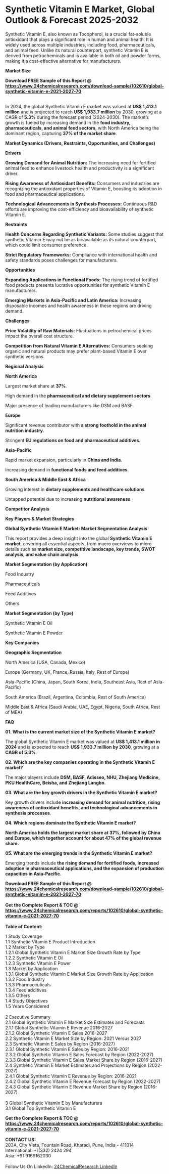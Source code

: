 <h1>Synthetic Vitamin E Market, Global Outlook &amp; Forecast 2025-2032</h1><p>Synthetic Vitamin E, also known as Tocopherol, is a crucial fat-soluble antioxidant that plays a significant role in human and animal health. It is widely used across multiple industries, including food, pharmaceuticals, and animal feed. Unlike its natural counterpart, synthetic Vitamin E is derived from petrochemicals and is available in both oil and powder forms, making it a cost-effective alternative for manufacturers.</p><p>
<strong>Market Size</strong></p><p>
</p><div><b>Download FREE Sample of this Report @ 
            <a href="https://www.24chemicalresearch.com/download-sample/102610/global-synthetic-vitamin-e-2021-2027-70">
            https://www.24chemicalresearch.com/download-sample/102610/global-synthetic-vitamin-e-2021-2027-70</a></b></div><br><p>In 2024, the global Synthetic Vitamin E market was valued at <strong>US$ 1,413.1 million</strong> and is projected to reach <strong>US$ 1,933.7 million</strong> by 2030, growing at a CAGR of <strong>5.3%</strong> during the forecast period (2024-2030). The market’s growth is fueled by increasing demand in the <strong>food industry, pharmaceuticals, and animal feed sectors</strong>, with North America being the dominant region, capturing <strong>37% of the market share</strong>.</p><p>
<strong>Market Dynamics (Drivers, Restraints, Opportunities, and Challenges)</strong></p><p>
<strong>Drivers</strong></p><p>
</p><p><strong>Growing Demand for Animal Nutrition:</strong> The increasing need for fortified animal feed to enhance livestock health and productivity is a significant driver.</p><p><strong>Rising Awareness of Antioxidant Benefits:</strong> Consumers and industries are recognizing the antioxidant properties of Vitamin E, boosting its adoption in food and pharmaceutical applications.</p><p><strong>Technological Advancements in Synthesis Processes:</strong> Continuous R&amp;D efforts are improving the cost-efficiency and bioavailability of synthetic Vitamin E.</p><p>
<strong>Restraints</strong></p><p>
</p><p><strong>Health Concerns Regarding Synthetic Variants:</strong> Some studies suggest that synthetic Vitamin E may not be as bioavailable as its natural counterpart, which could limit consumer preference.</p><p><strong>Strict Regulatory Frameworks:</strong> Compliance with international health and safety standards poses challenges for manufacturers.</p><p>
<strong>Opportunities</strong></p><p>
</p><p><strong>Expanding Applications in Functional Foods:</strong> The rising trend of fortified food products presents lucrative opportunities for synthetic Vitamin E manufacturers.</p><p><strong>Emerging Markets in Asia-Pacific and Latin America:</strong> Increasing disposable incomes and health awareness in these regions are driving demand.</p><p>
<strong>Challenges</strong></p><p>
</p><p><strong>Price Volatility of Raw Materials:</strong> Fluctuations in petrochemical prices impact the overall cost structure.</p><p><strong>Competition from Natural Vitamin E Alternatives:</strong> Consumers seeking organic and natural products may prefer plant-based Vitamin E over synthetic versions.</p><p>
<strong>Regional Analysis</strong></p><p>
<strong>North America</strong></p><p>
</p><p>Largest market share at <strong>37%</strong>.</p><p>High demand in the <strong>pharmaceutical and dietary supplement sectors</strong>.</p><p>Major presence of leading manufacturers like DSM and BASF.</p><p>
<strong>Europe</strong></p><p>
</p><p>Significant revenue contributor with <strong>a strong foothold in the animal nutrition industry</strong>.</p><p>Stringent <strong>EU regulations on food and pharmaceutical additives</strong>.</p><p>
<strong>Asia-Pacific</strong></p><p>
</p><p>Rapid market expansion, particularly in <strong>China and India</strong>.</p><p>Increasing demand in <strong>functional foods and feed additives</strong>.</p><p>
<strong>South America &amp; Middle East &amp; Africa</strong></p><p>
</p><p>Growing interest in <strong>dietary supplements and healthcare solutions</strong>.</p><p>Untapped potential due to increasing <strong>nutritional awareness</strong>.</p><p>
<strong>Competitor Analysis</strong></p><p>
<strong>Key Players &amp; Market Strategies</strong></p><p>
</p><p>
<strong>Global Synthetic Vitamin E Market: Market Segmentation Analysis</strong></p><p>
</p><p>This report provides a deep insight into the global <strong>Synthetic Vitamin E market</strong>, covering all essential aspects, from macro overviews to micro details such as <strong>market size, competitive landscape, key trends, SWOT analysis, and value chain analysis</strong>.</p><p>
<strong>Market Segmentation (by Application)</strong></p><p>
</p><p>Food Industry</p><p>Pharmaceuticals</p><p>Feed Additives</p><p>Others</p><p>
<strong>Market Segmentation (by Type)</strong></p><p>
</p><p>Synthetic Vitamin E Oil</p><p>Synthetic Vitamin E Powder</p><p>
<strong>Key Companies</strong></p><p>
</p><p>
<strong>Geographic Segmentation</strong></p><p>
</p><p>North America (USA, Canada, Mexico)</p><p>Europe (Germany, UK, France, Russia, Italy, Rest of Europe)</p><p>Asia-Pacific (China, Japan, South Korea, India, Southeast Asia, Rest of Asia-Pacific)</p><p>South America (Brazil, Argentina, Colombia, Rest of South America)</p><p>Middle East &amp; Africa (Saudi Arabia, UAE, Egypt, Nigeria, South Africa, Rest of MEA)</p><p>
<strong>FAQ</strong></p><p>
<strong>01. What is the current market size of the Synthetic Vitamin E market?</strong></p><p>
</p><p>The global Synthetic Vitamin E market was valued at <strong>US$ 1,413.1 million in 2024</strong> and is expected to reach <strong>US$ 1,933.7 million by 2030</strong>, growing at a <strong>CAGR of 5.3%</strong>.</p><p>
<strong>02. Which are the key companies operating in the Synthetic Vitamin E market?</strong></p><p>
</p><p>The major players include <strong>DSM, BASF, Adisseo, NHU, Zhejiang Medicine, PKU HealthCare, Beisha, and Zhejiang Langbo</strong>.</p><p>
<strong>03. What are the key growth drivers in the Synthetic Vitamin E market?</strong></p><p>
</p><p>Key growth drivers include <strong>increasing demand for animal nutrition, rising awareness of antioxidant benefits, and technological advancements in synthesis processes</strong>.</p><p>
<strong>04. Which regions dominate the Synthetic Vitamin E market?</strong></p><p>
</p><p><strong>North America holds the largest market share at 37%, followed by China and Europe, which together account for about 47% of the global revenue share.</strong></p><p>
<strong>05. What are the emerging trends in the Synthetic Vitamin E market?</strong></p><p>
</p><p>Emerging trends include <strong>the rising demand for fortified foods, increased adoption in pharmaceutical applications, and the expansion of production capacities in Asia-Pacific</strong>.</p><div><b>Download FREE Sample of this Report @ 
            <a href="https://www.24chemicalresearch.com/download-sample/102610/global-synthetic-vitamin-e-2021-2027-70">
            https://www.24chemicalresearch.com/download-sample/102610/global-synthetic-vitamin-e-2021-2027-70</a></b></div><br><div><b>Get the Complete Report & TOC @ 
            <a href="https://www.24chemicalresearch.com/reports/102610/global-synthetic-vitamin-e-2021-2027-70">
            https://www.24chemicalresearch.com/reports/102610/global-synthetic-vitamin-e-2021-2027-70</a></b></div><br>
            <b>Table of Content:</b><p>1 Study Coverage<br />
    1.1 Synthetic Vitamin E Product Introduction<br />
    1.2 Market by Type<br />
        1.2.1 Global Synthetic Vitamin E Market Size Growth Rate by Type<br />
        1.2.2 Synthetic Vitamin E Oil<br />
        1.2.3 Synthetic Vitamin E Power<br />
    1.3 Market by Application<br />
        1.3.1 Global Synthetic Vitamin E Market Size Growth Rate by Application<br />
        1.3.2 Food Industry<br />
        1.3.3 Pharmaceuticals<br />
        1.3.4 Feed additives<br />
        1.3.5 Others<br />
    1.4 Study Objectives<br />
    1.5 Years Considered<br />
<br />
2 Executive Summary<br />
    2.1 Global Synthetic Vitamin E Market Size Estimates and Forecasts<br />
        2.1.1 Global Synthetic Vitamin E Revenue 2016-2027<br />
        2.1.2 Global Synthetic Vitamin E Sales 2016-2027<br />
    2.2 Synthetic Vitamin E Market Size by Region: 2021 Versus 2027<br />
    2.3 Synthetic Vitamin E Sales by Region (2016-2027)<br />
        2.3.1 Global Synthetic Vitamin E Sales by Region: 2016-2021<br />
        2.3.2 Global Synthetic Vitamin E Sales Forecast by Region (2022-2027)<br />
        2.3.3 Global Synthetic Vitamin E Sales Market Share by Region (2016-2027)<br />
    2.4 Synthetic Vitamin E Market Estimates and Projections by Region (2022-2027)<br />
        2.4.1 Global Synthetic Vitamin E Revenue by Region: 2016-2021<br />
        2.4.2 Global Synthetic Vitamin E Revenue Forecast by Region (2022-2027)<br />
        2.4.3 Global Synthetic Vitamin E Revenue Market Share by Region (2016-2027)<br />
<br />
3 Global Synthetic Vitamin E by Manufacturers<br />
    3.1 Global Top Synthetic Vitamin E</p><div><b>Get the Complete Report & TOC @ 
            <a href="https://www.24chemicalresearch.com/reports/102610/global-synthetic-vitamin-e-2021-2027-70">
            https://www.24chemicalresearch.com/reports/102610/global-synthetic-vitamin-e-2021-2027-70</a></b></div><br><b>CONTACT US:</b><br>
            203A, City Vista, Fountain Road, Kharadi, Pune, India - 411014<br>
            International: +1(332) 2424 294<br>
            Asia: +91 9169162030 <br><br>
            Follow Us On LinkedIn: <a href="https://www.linkedin.com/company/24chemicalresearch/">24ChemicalResearch LinkedIn</a>